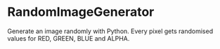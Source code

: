 # RandomImageGenerator

Generate an image randomly with Python. Every pixel gets randomised values for RED, GREEN, BLUE and ALPHA.
